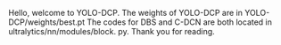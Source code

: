 Hello, welcome to YOLO-DCP. 
The weights of YOLO-DCP are in YOLO-DCP/weights/best.pt
The codes for DBS and C-DCN are both located in ultralytics/nn/modules/block. py. 
Thank you for reading.
